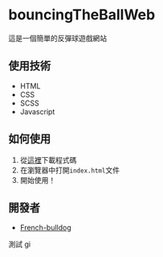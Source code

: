 # bouncingTheBallWeb
這是一個簡單的反彈球遊戲網站

## 使用技術
- HTML
- CSS
- SCSS
- Javascript

## 如何使用
1. 從[這裡](https://github.com/French-bulldog/bouncingTheBallWeb/)下載程式碼
2. 在瀏覽器中打開`index.html`文件
3. 開始使用！

## 開發者

- [French-bulldog](https://github.com/French-bulldog)



測試 gi
